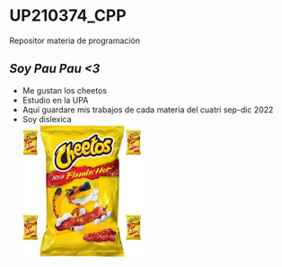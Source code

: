 # UP210374_CPP
Repositor materia de programación
## _Soy Pau Pau <3_
* Me gustan los cheetos
* Estudio en la UPA
* Aqui guardare mis trabajos de cada materia del cuatri sep-dic 2022
* Soy dislexica
<br>![red imagen](/imagenes/descarga.jpeg)<br>

